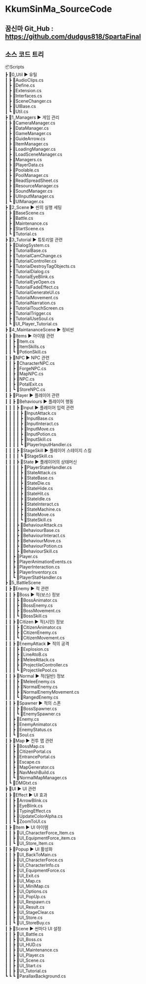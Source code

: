 # KkumSinMa_SourceCode

## 꿈신마 Git_Hub : https://github.com/dudgus818/SpartaFinal

## 소스 코드 트리
📦Scripts    
 ┣ 📂0_Util ▶ 유틸     
 ┃ ┣ 📜AudioClips.cs    
 ┃ ┣ 📜Define.cs    
 ┃ ┣ 📜Extension.cs    
 ┃ ┣ 📜Interfaces.cs    
 ┃ ┣ 📜SceneChanger.cs    
 ┃ ┣ 📜UIBase.cs    
 ┃ ┗ 📜Util.cs    
 ┣ 📂1_Managers ▶ 게임 관리    
 ┃ ┣ 📜CameraManager.cs    
 ┃ ┣ 📜DataManager.cs    
 ┃ ┣ 📜GameManager.cs    
 ┃ ┣ 📜GuideArrow.cs    
 ┃ ┣ 📜ItemManager.cs    
 ┃ ┣ 📜LoadingManager.cs    
 ┃ ┣ 📜LoadSceneManager.cs    
 ┃ ┣ 📜Managers.cs    
 ┃ ┣ 📜PlayerData.cs    
 ┃ ┣ 📜Poolable.cs    
 ┃ ┣ 📜PoolManager.cs    
 ┃ ┣ 📜ReadSpreadSheet.cs    
 ┃ ┣ 📜ResourceManager.cs    
 ┃ ┣ 📜SoundManager.cs    
 ┃ ┣ 📜UIInputManager.cs    
 ┃ ┗ 📜UIManager.cs    
 ┣ 📂2_Scene ▶ 씬의 실행 세팅    
 ┃ ┣ 📜BaseScene.cs    
 ┃ ┣ 📜Battle.cs    
 ┃ ┣ 📜Maintenance.cs    
 ┃ ┣ 📜StartScene.cs    
 ┃ ┗ 📜Tutorial.cs    
 ┣ 📂3_Tutorial ▶ 튜토리얼 관련    
 ┃ ┣ 📜DialogSystem.cs    
 ┃ ┣ 📜TutorialBase.cs    
 ┃ ┣ 📜TutorialCamChange.cs    
 ┃ ┣ 📜TutorialController.cs    
 ┃ ┣ 📜TutorialDestroyTagObjects.cs    
 ┃ ┣ 📜TutorialDialog.cs    
 ┃ ┣ 📜TutorialEyeBlink.cs    
 ┃ ┣ 📜TutorialEyeOpen.cs    
 ┃ ┣ 📜TutorialFadeEffect.cs    
 ┃ ┣ 📜TutorialGenerateUI.cs    
 ┃ ┣ 📜TutorialMovement.cs    
 ┃ ┣ 📜TutorialNarration.cs    
 ┃ ┣ 📜TutorialTouchScreen.cs    
 ┃ ┣ 📜TutorialTrigger.cs    
 ┃ ┣ 📜TutorialUseSoul.cs    
 ┃ ┗ 📜UI_Player_Tutorial.cs    
 ┣ 📂4_MaintananceScene ▶ 정비씬    
 ┃ ┣ 📂Items ▶ 아이템 관련    
 ┃ ┃ ┣ 📜Item.cs    
 ┃ ┃ ┣ 📜ItemSkills.cs    
 ┃ ┃ ┗ 📜PotionSkill.cs    
 ┃ ┣ 📂NPC ▶ NPC 관련     
 ┃ ┃ ┣ 📜CharacterNPC.cs    
 ┃ ┃ ┣ 📜ForgeNPC.cs    
 ┃ ┃ ┣ 📜MapNPC.cs    
 ┃ ┃ ┣ 📜NPC.cs    
 ┃ ┃ ┣ 📜PotalExit.cs    
 ┃ ┃ ┗ 📜StoreNPC.cs    
 ┃ ┣ 📂Player ▶ 플레이어 관련    
 ┃ ┃ ┣ 📂Behaviours  ▶ 플레이어 행동        
 ┃ ┃ ┃ ┣ 📂Input ▶ 플레이어 입력 관련    
 ┃ ┃ ┃ ┃ ┣ 📜InputAttack.cs    
 ┃ ┃ ┃ ┃ ┣ 📜InputBase.cs    
 ┃ ┃ ┃ ┃ ┣ 📜InputInteract.cs    
 ┃ ┃ ┃ ┃ ┣ 📜InputMove.cs    
 ┃ ┃ ┃ ┃ ┣ 📜InputPotion.cs    
 ┃ ┃ ┃ ┃ ┣ 📜InputSkill.cs    
 ┃ ┃ ┃ ┃ ┗ 📜PlayerInputHandler.cs    
 ┃ ┃ ┃ ┣ 📂StageSkill ▶ 플레이어 스테이지 스킬    
 ┃ ┃ ┃ ┃ ┗ 📜StageSkill.cs    
 ┃ ┃ ┃ ┣ 📂State ▶ 플레이어의 상태머신     
 ┃ ┃ ┃ ┃ ┣ 📜PlayerStateHandler.cs    
 ┃ ┃ ┃ ┃ ┣ 📜StateAttack.cs    
 ┃ ┃ ┃ ┃ ┣ 📜StateBase.cs    
 ┃ ┃ ┃ ┃ ┣ 📜StateDie.cs    
 ┃ ┃ ┃ ┃ ┣ 📜StateHide.cs    
 ┃ ┃ ┃ ┃ ┣ 📜StateHit.cs    
 ┃ ┃ ┃ ┃ ┣ 📜StateIdle.cs    
 ┃ ┃ ┃ ┃ ┣ 📜StateInteract.cs    
 ┃ ┃ ┃ ┃ ┣ 📜StateMachine.cs    
 ┃ ┃ ┃ ┃ ┣ 📜StateMove.cs    
 ┃ ┃ ┃ ┃ ┗ 📜StateSkill.cs    
 ┃ ┃ ┃ ┣ 📜BehaviourAttack.cs    
 ┃ ┃ ┃ ┣ 📜BehaviourBase.cs    
 ┃ ┃ ┃ ┣ 📜BehaviourInteract.cs    
 ┃ ┃ ┃ ┣ 📜BehaviourMove.cs    
 ┃ ┃ ┃ ┣ 📜BehaviourPotion.cs    
 ┃ ┃ ┃ ┣ 📜BehaviourSkill.cs    
 ┃ ┃ ┣ 📜Player.cs    
 ┃ ┃ ┣ 📜PlayerAnimationEvents.cs    
 ┃ ┃ ┣ 📜PlayerInteraction.cs    
 ┃ ┃ ┣ 📜PlayerInventory.cs    
 ┃ ┃ ┗ 📜PlayerStatHandler.cs    
 ┣ 📂5_BattleScene    
 ┃ ┣ 📂Enemy ▶ 적 관련    
 ┃ ┃ ┣ 📂Boss ▶ 적(보스) 정보    
 ┃ ┃ ┃ ┣ 📜BossAnimator.cs    
 ┃ ┃ ┃ ┣ 📜BossEnemy.cs    
 ┃ ┃ ┃ ┣ 📜BossMovement.cs    
 ┃ ┃ ┃ ┗ 📜BossSkill.cs    
 ┃ ┃ ┣ 📂Citizen ▶ 적(시민) 정보     
 ┃ ┃ ┃ ┣ 📜CitizenAnimator.cs    
 ┃ ┃ ┃ ┣ 📜CitizenEnemy.cs    
 ┃ ┃ ┃ ┗ 📜CitizenMovement.cs    
 ┃ ┃ ┣ 📂EnemyAttack ▶ 적의 공격     
 ┃ ┃ ┃ ┣ 📜Explosion.cs    
 ┃ ┃ ┃ ┣ 📜LineAtoB.cs    
 ┃ ┃ ┃ ┣ 📜MeleeAttack.cs    
 ┃ ┃ ┃ ┣ 📜ProjectileController.cs    
 ┃ ┃ ┃ ┗ 📜ProjectilePool.cs    
 ┃ ┃ ┣ 📂Normal ▶ 적(일반) 정보    
 ┃ ┃ ┃ ┣ 📜MeleeEnemy.cs    
 ┃ ┃ ┃ ┣ 📜NormalEnemy.cs    
 ┃ ┃ ┃ ┣ 📜NormalEnemyMovement.cs    
 ┃ ┃ ┃ ┗ 📜RangedEnemy.cs    
 ┃ ┃ ┣ 📂Spawner ▶ 적의 스폰      
 ┃ ┃ ┃ ┣ 📜BossSpawner.cs    
 ┃ ┃ ┃ ┗ 📜EnemySpawner.cs    
 ┃ ┃ ┣ 📜Enemy.cs    
 ┃ ┃ ┣ 📜EnemyAnimator.cs    
 ┃ ┃ ┣ 📜EnemyStatus.cs    
 ┃ ┃ ┗ 📜Soul.cs    
 ┃ ┣ 📂Map ▶ 전투 맵 관련    
 ┃ ┃ ┣ 📜BossMap.cs    
 ┃ ┃ ┣ 📜CitizenPortal.cs    
 ┃ ┃ ┣ 📜EntrancePortal.cs    
 ┃ ┃ ┣ 📜Escape.cs    
 ┃ ┃ ┣ 📜MapGenerator.cs    
 ┃ ┃ ┣ 📜NavMeshBuild.cs    
 ┃ ┃ ┗ 📜NormalMapManager.cs    
 ┃ ┗ 📜DMGtxt.cs    
 ┣ 📂UI ▶ UI 관련    
 ┃ ┣ 📂Effect ▶ UI 효과    
 ┃ ┃ ┣ 📜ArrowBlink.cs    
 ┃ ┃ ┣ 📜EyeBlink.cs    
 ┃ ┃ ┣ 📜TypingEffect.cs    
 ┃ ┃ ┣ 📜UpdateColorAlpha.cs    
 ┃ ┃ ┗ 📜ZoomToUI.cs    
 ┃ ┣ 📂Item ▶ UI 아이템    
 ┃ ┃ ┣ 📜UI_CharacterForce_Item.cs    
 ┃ ┃ ┣ 📜UI_EquipmentForce_item.cs    
 ┃ ┃ ┗ 📜UI_Store_Item.cs    
 ┃ ┣ 📂Popup ▶ UI 활성화    
 ┃ ┃ ┣ 📜UI_BackToMain.cs    
 ┃ ┃ ┣ 📜UI_CharacterForce.cs    
 ┃ ┃ ┣ 📜UI_CharacterInfo.cs    
 ┃ ┃ ┣ 📜UI_EquipmentForce.cs    
 ┃ ┃ ┣ 📜UI_Exit.cs    
 ┃ ┃ ┣ 📜UI_Map.cs    
 ┃ ┃ ┣ 📜UI_MiniMap.cs    
 ┃ ┃ ┣ 📜UI_Options.cs    
 ┃ ┃ ┣ 📜UI_PopUp.cs    
 ┃ ┃ ┣ 📜UI_Respawn.cs    
 ┃ ┃ ┣ 📜UI_Result.cs    
 ┃ ┃ ┣ 📜UI_StageClear.cs    
 ┃ ┃ ┣ 📜UI_Store.cs    
 ┃ ┃ ┗ 📜UI_StoreBuy.cs    
 ┃ ┣ 📂Scene ▶ 씬마다 UI 설정    
 ┃ ┃ ┣ 📜UI_Battle.cs    
 ┃ ┃ ┣ 📜UI_Boss.cs    
 ┃ ┃ ┣ 📜UI_HUD.cs    
 ┃ ┃ ┣ 📜UI_Maintenance.cs    
 ┃ ┃ ┣ 📜UI_Player.cs    
 ┃ ┃ ┣ 📜UI_Scene.cs    
 ┃ ┃ ┣ 📜UI_Start.cs    
 ┃ ┃ ┣ 📜UI_Tutorial.cs    
 ┗ ┗ ┗ 📜ParallaxBackground.cs    


